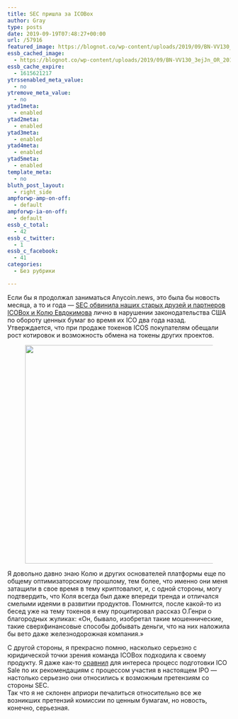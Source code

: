 ```yaml
---
title: SEC пришла за ICOBox
author: Gray
type: posts
date: 2019-09-19T07:48:27+00:00
url: /57916
featured_image: https://blognot.co/wp-content/uploads/2019/09/BN-VV130_3ejJn_OR_20171026174127.jpg
essb_cached_image:
  - https://blognot.co/wp-content/uploads/2019/09/BN-VV130_3ejJn_OR_20171026174127.jpg
essb_cache_expire:
  - 1615621217
ytrssenabled_meta_value:
  - no
ytremove_meta_value:
  - no
ytad1meta:
  - enabled
ytad2meta:
  - enabled
ytad3meta:
  - enabled
ytad4meta:
  - enabled
ytad5meta:
  - enabled
template_meta:
  - no
bluth_post_layout:
  - right_side
ampforwp-amp-on-off:
  - default
ampforwp-ia-on-off:
  - default
essb_c_total:
  - 42
essb_c_twitter:
  - 1
essb_c_facebook:
  - 41
categories:
  - Без рубрики

---
```








Если бы я продолжал заниматься Anycoin.news, это была бы новость месяца, а то и года — [SEC обвинила наших старых друзей и партнеров ICOBox и Колю Евдокимова][1] лично в нарушении законодательства США по обороту ценных бумаг во время их ICO два года назад. Утверждается, что при продаже токенов ICOS покупателям обещали рост котировок и возможность обмена на токены других проектов.

<div class="wp-block-image">
  <figure class="aligncenter"><img data-attachment-id="57917" data-permalink="https://blognot.co/57916/bn-vv130_3ejjn_or_20171026174127" data-orig-file="https://i1.wp.com/blognot.co/wp-content/uploads/2019/09/BN-VV130_3ejJn_OR_20171026174127.jpg?fit=3500%2C2330&ssl=1" data-orig-size="3500,2330" data-comments-opened="1" data-image-meta="{&quot;aperture&quot;:&quot;0&quot;,&quot;credit&quot;:&quot;&quot;,&quot;camera&quot;:&quot;&quot;,&quot;caption&quot;:&quot;&quot;,&quot;created_timestamp&quot;:&quot;0&quot;,&quot;copyright&quot;:&quot;&quot;,&quot;focal_length&quot;:&quot;0&quot;,&quot;iso&quot;:&quot;0&quot;,&quot;shutter_speed&quot;:&quot;0&quot;,&quot;title&quot;:&quot;&quot;,&quot;orientation&quot;:&quot;0&quot;}" data-image-title="BN-VV130_3ejJn_OR_20171026174127" data-image-description="" data-medium-file="https://i1.wp.com/blognot.co/wp-content/uploads/2019/09/BN-VV130_3ejJn_OR_20171026174127.jpg?fit=300%2C200&ssl=1" data-large-file="https://i1.wp.com/blognot.co/wp-content/uploads/2019/09/BN-VV130_3ejJn_OR_20171026174127.jpg?fit=740%2C493&ssl=1" width="740" height="493" src="https://i1.wp.com/blognot.co/wp-content/uploads/2019/09/BN-VV130_3ejJn_OR_20171026174127.jpg?resize=740%2C493&#038;ssl=1" alt="" class="wp-image-57917" srcset="https://i1.wp.com/blognot.co/wp-content/uploads/2019/09/BN-VV130_3ejJn_OR_20171026174127.jpg?resize=1024%2C682&ssl=1 1024w, https://i1.wp.com/blognot.co/wp-content/uploads/2019/09/BN-VV130_3ejJn_OR_20171026174127.jpg?resize=300%2C200&ssl=1 300w, https://i1.wp.com/blognot.co/wp-content/uploads/2019/09/BN-VV130_3ejJn_OR_20171026174127.jpg?resize=768%2C511&ssl=1 768w, https://i1.wp.com/blognot.co/wp-content/uploads/2019/09/BN-VV130_3ejJn_OR_20171026174127.jpg?resize=700%2C466&ssl=1 700w, https://i1.wp.com/blognot.co/wp-content/uploads/2019/09/BN-VV130_3ejJn_OR_20171026174127.jpg?resize=800%2C533&ssl=1 800w, https://i1.wp.com/blognot.co/wp-content/uploads/2019/09/BN-VV130_3ejJn_OR_20171026174127.jpg?w=1480&ssl=1 1480w, https://i1.wp.com/blognot.co/wp-content/uploads/2019/09/BN-VV130_3ejJn_OR_20171026174127.jpg?w=2220&ssl=1 2220w" sizes="(max-width: 740px) 100vw, 740px" data-recalc-dims="1" /></figure>


Я довольно давно знаю Колю и других основателей платформы еще по общему оптимизаторскому прошлому, тем более, что именно они меня затащили в свое время в тему криптовалют, и, с одной стороны, могу подтвердить, что Коля всегда был даже впереди тренда и отличался смелыми идеями в развитии продуктов. Помнится, после какой-то из бесед уже на тему токенов я ему процитировал рассказ О.Генри о благородных жуликах: &#171;Он, бывало, изобретал такие мошеннические, такие сверхфинансовые способы добывать деньги, что на них наложила бы вето даже железнодорожная компания.&#187;

С другой стороны, я прекрасно помню, насколько серьезно с юридической точки зрения команда ICOBox подходила к своему продукту. Я даже как-то [сравнил][2] для интереса процесс подготовки ICO Sale по их рекомендациям с процессом участия в настоящем IPO — настолько серьезно они относились к возможным претензиям со стороны SEC.  
Так что я не склонен априори печалиться относительно все же возникших претензий комиссии по ценным бумагам, но новость, конечно, серьезная.

 [1]: https://www.coindesk.com/sec-charges-token-sale-platform-icobox-with-securities-violations
 [2]: https://anycoin.news/2017/09/22/no-more-words-on-ico/